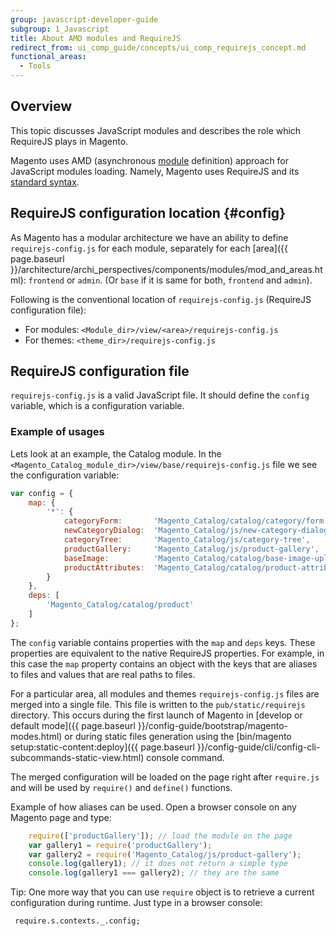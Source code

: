 ```yaml
---
group: javascript-developer-guide
subgroup: 1_Javascript
title: About AMD modules and RequireJS
redirect_from: ui_comp_guide/concepts/ui_comp_requirejs_concept.md
functional_areas:
  - Tools
---
```


## Overview

This topic discusses JavaScript modules and describes the role which RequireJS plays in Magento.

Magento uses AMD (asynchronous [module](https://glossary.magento.com/module) definition) approach for JavaScript modules loading. Namely, Magento uses RequireJS and its [standard syntax](http://requirejs.org/docs/api.html#config).

## RequireJS configuration location {#config}

As Magento has a modular architecture we have an ability to define `requirejs-config.js` for each module, separately for each [area]({{ page.baseurl }}/architecture/archi_perspectives/components/modules/mod_and_areas.html): `frontend` or `admin`. (Or `base` if it is same for both, `frontend` and `admin`).

Following is the conventional location of `requirejs-config.js` (RequireJS configuration file):

- For modules: `<Module_dir>/view/<area>/requirejs-config.js`
- For themes: `<theme_dir>/requirejs-config.js`

## RequireJS configuration file

`requirejs-config.js` is a valid JavaScript file. It should define the `config` variable, which is a configuration variable.

### Example of usages

Lets look at an example, the Catalog module. In the `<Magento_Catalog_module_dir>/view/base/requirejs-config.js` file we see the configuration variable:

```javascript
var config = {
    map: {
        '*': {
            categoryForm:       'Magento_Catalog/catalog/category/form',
            newCategoryDialog:  'Magento_Catalog/js/new-category-dialog',
            categoryTree:       'Magento_Catalog/js/category-tree',
            productGallery:     'Magento_Catalog/js/product-gallery',
            baseImage:          'Magento_Catalog/catalog/base-image-uploader',
            productAttributes:  'Magento_Catalog/catalog/product-attributes'
        }
    },
    deps: [
        'Magento_Catalog/catalog/product'
    ]
};
```

The `config` variable contains properties with the `map` and `deps` keys. These properties are equivalent to the native RequireJS properties. For example, in this case  the `map` property contains an object with the keys that are aliases to files and values that are real paths to files.

For a particular area, all modules and themes `requirejs-config.js` files are merged into a single file. This file is written to the `pub/static/requirejs` directory. This occurs during the first launch of Magento in [develop or default mode]({{ page.baseurl }}/config-guide/bootstrap/magento-modes.html) or during static files generation using the [bin/magento setup:static-content:deploy]({{ page.baseurl }}/config-guide/cli/config-cli-subcommands-static-view.html) console command.

The merged configuration will be loaded on the page right after `require.js` and will be used by `require()` and `define()` functions.

Example of how aliases can be used. Open a browser console on any Magento page and type:

```javascript
    require(['productGallery']); // load the module on the page
    var gallery1 = require('productGallery');
    var gallery2 = require('Magento_Catalog/js/product-gallery');
    console.log(gallery1); // it does not return a simple type
    console.log(gallery1 === gallery2); // they are the same
```

Tip: One more way that you can use `require` object is to retrieve a current configuration during runtime. Just type in a browser console:
```terminal
 require.s.contexts._.config;
```
